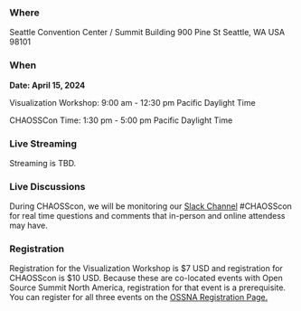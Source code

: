 ### Where
Seattle Convention Center / Summit Building
900 Pine St
Seattle, WA USA
98101

### When

**Date: April 15, 2024**

Visualization Workshop: 9:00 am - 12:30 pm Pacific Daylight Time

CHAOSSCon Time: 1:30 pm - 5:00 pm Pacific Daylight Time

### Live Streaming

Streaming is TBD.

### Live Discussions 

During CHAOSScon, we will be monitoring our [Slack Channel](https://join.slack.com/t/chaoss-workspace/shared_invite/zt-r65szij9-QajX59hkZUct82b0uACA6g) #CHAOSScon for real time questions and comments that in-person and online attendess may have. 

### Registration

Registration for the Visualization Workshop is $7 USD and registration for CHAOSScon is $10 USD. Because these are co-located events with Open Source Summit North America, registration for that event is a prerequisite. You can register for all three events on the [OSSNA Registration Page.](https://events.linuxfoundation.org/open-source-summit-north-america/register/)
